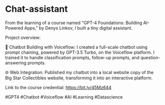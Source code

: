 # Chat-assistant

From the learning of a course named "GPT-4 Foundations: Building AI-Powered Apps," by Denys Linkov, I built a tiny digital assistant.

Project overview:

🤖 Chatbot Building with Voiceflow: I created a full-scale chatbot using prompt chaining, powered by GPT-3.5 Turbo, on the Voiceflow platform. I trained it to handle classification prompts, follow-up prompts, and question-answering prompts.

🌐 Web Integration: Published my chatbot into a local website copy of the Big Star Collectibles website, transforming it into an interactive platform.

Link to the course credential: https://bit.ly/45Mz644

#GPT4 #Chatbot #Voiceflow #AI #Learning #Datascience 
